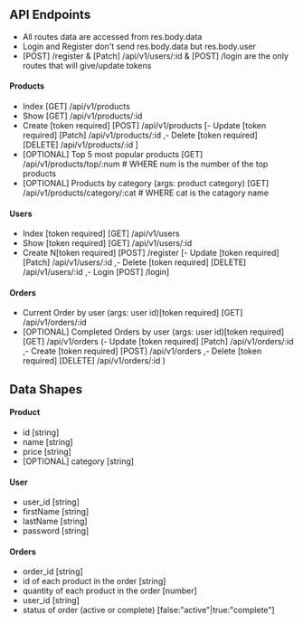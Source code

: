 ## API Endpoints

- All routes data are accessed from res.body.data
- Login and Register don't send res.body.data but res.body.user
- [POST] /register & [Patch] /api/v1/users/:id & [POST] /login are the only routes that will give/update tokens

#### Products

- Index [GET] /api/v1/products
- Show [GET] /api/v1/products/:id
- Create [token required] [POST] /api/v1/products
  [- Update [token required] [Patch] /api/v1/products/:id
  ,- Delete [token required] [DELETE] /api/v1/products/:id ]
- [OPTIONAL] Top 5 most popular products [GET] /api/v1/products/top/:num # WHERE num is the number of the top products
- [OPTIONAL] Products by category (args: product category) [GET] /api/v1/products/category/:cat # WHERE cat is the catagory name

#### Users

- Index [token required] [GET] /api/v1/users
- Show [token required] [GET] /api/v1/users/:id
- Create N[token required] [POST] /register
  [- Update [token required] [Patch] /api/v1/users/:id
  ,- Delete [token required] [DELETE] /api/v1/users/:id
  ,- Login [POST] /login]

#### Orders

- Current Order by user (args: user id)[token required] [GET] /api/v1/orders/:id
- [OPTIONAL] Completed Orders by user (args: user id)[token required] [GET] /api/v1/orders
  (- Update [token required] [Patch] /api/v1/orders/:id
  ,- Create [token required] [POST] /api/v1/orders
  ,- Delete [token required] [DELETE] /api/v1/orders/:id )

## Data Shapes

#### Product

- id [string]
- name [string]
- price [string]
- [OPTIONAL] category [string]

#### User

- user_id [string]
- firstName [string]
- lastName [string]
- password [string]

#### Orders

- order_id [string]
- id of each product in the order [string]
- quantity of each product in the order [number]
- user_id [string]
- status of order (active or complete) [false:"active"|true:"complete"]
